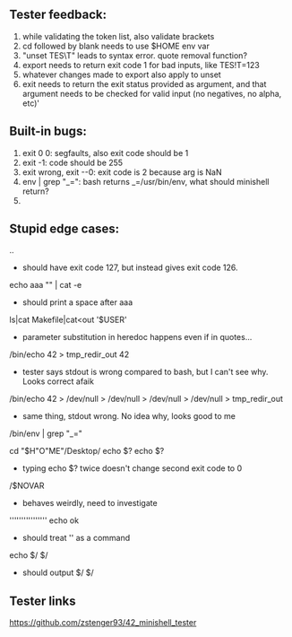 ## Tester feedback:

1. while validating the token list, also validate brackets
4. cd followed by blank needs to use $HOME env var
5. "unset TES\T" leads to syntax error. quote removal function?
6. export needs to return exit code 1 for bad inputs, like TES!T=123
7. whatever changes made to export also apply to unset
8. exit needs to return the exit status provided as argument, and that argument needs to be checked for valid input (no negatives, no alpha, etc)'

## Built-in bugs:
1. exit 0 0: segfaults, also exit code should be 1
2. exit -1: code should be 255
3. exit wrong, exit --0: exit code is 2 because arg is NaN
4. env | grep "_=": bash returns _=/usr/bin/env, what should minishell return?
5. 

## Stupid edge cases:
..
- should have exit code 127, but instead gives exit code 126.

echo aaa "" | cat -e
- should print a space after aaa

ls|cat Makefile|cat<<asd>out
'$USER'
- parameter substitution in heredoc happens even if in quotes...

/bin/echo 42 > tmp_redir_out 42
- tester says stdout is wrong compared to bash, but I can't see why. Looks correct afaik

/bin/echo 42 > /dev/null > /dev/null > /dev/null > /dev/null > tmp_redir_out
- same thing, stdout wrong. No idea why, looks good to me

/bin/env | grep "_="

cd "$H"O"ME"/Desktop/
echo $?
echo $?
- typing echo $? twice doesn't change second exit code to 0

/$NOVAR
- behaves weirdly, need to investigate

'''''''''''''''' echo ok
- should treat '' as a command

echo $/ $/ 
- should output $/ $/

## Tester links
https://github.com/zstenger93/42_minishell_tester